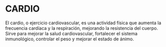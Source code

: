 # CARDIO
El cardio, o ejercicio cardiovascular, es una actividad física que aumenta la frecuencia cardíaca y la respiración, mejorando la resistencia del cuerpo. Sirve para mejorar la salud cardiovascular, fortalecer el sistema inmunológico, controlar el peso y mejorar el estado de ánimo. 
